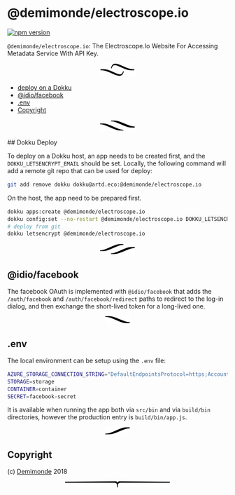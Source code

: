 # @demimonde/electroscope.io

[![npm version](https://badge.fury.io/js/@demimonde/electroscope.io.svg)](https://npmjs.org/package/@demimonde/electroscope.io)

`@demimonde/electroscope.io`: The Electroscope.Io Website For Accessing Metadata Service With API Key.

<p align="center"><a href="#table-of-contents"><img src=".documentary/section-breaks/0.svg?sanitize=true"></a></p>

- [deploy on a Dokku](#deploy-on-a-dokku)
- [@idio/facebook](#idiofacebook)
- [.env](#env)
- [Copyright](#copyright)

<p align="center"><a href="#table-of-contents"><img src=".documentary/section-breaks/1.svg?sanitize=true"></a></p>

## Dokku Deploy

To <a name="deploy-on-a-dokku">deploy on a Dokku</a> host, an app needs to be created first, and the `DOKKU_LETSENCRYPT_EMAIL` should be set. Locally, the following command will add a remote git repo that can be used for deploy:

```sh
git add remove dokku dokku@artd.eco:@demimonde/electroscope.io
```

On the host, the app need to be prepared first.

```sh
dokku apps:create @demimonde/electroscope.io
dokku config:set --no-restart @demimonde/electroscope.io DOKKU_LETSENCRYPT_EMAIL=ssh@adc.sh
# deploy from git
dokku letsencrypt @demimonde/electroscope.io
```

<p align="center"><a href="#table-of-contents"><img src=".documentary/section-breaks/2.svg?sanitize=true"></a></p>

## @idio/facebook

The facebook OAuth is implemented with `@idio/facebook` that adds the `/auth/facebook` and `/auth/facebook/redirect` paths to redirect to the log-in dialog, and then exchange the short-lived token for a long-lived one.

<p align="center"><a href="#table-of-contents"><img src=".documentary/section-breaks/3.svg?sanitize=true"></a></p>

## .env

The local environment can be setup using the `.env` file:

```sh
AZURE_STORAGE_CONNECTION_STRING="DefaultEndpointsProtocol=https;AccountName=ex;AccountKey=asdf78123ghjs/ahsjdgf765asd54==;EndpointSuffix=core.windows.net"
STORAGE=storage
CONTAINER=container
SECRET=facebook-secret
```

It is available when running the app both via `src/bin` and via `build/bin` directories, however the production entry is `build/bin/app.js`.

<p align="center"><a href="#table-of-contents"><img src=".documentary/section-breaks/4.svg?sanitize=true"></a></p>

## Copyright

(c) [Demimonde][1] 2018

[1]: https://demimonde.cc

<p align="center"><a href="#table-of-contents"><img src=".documentary/section-breaks/-1.svg?sanitize=true"></a></p>